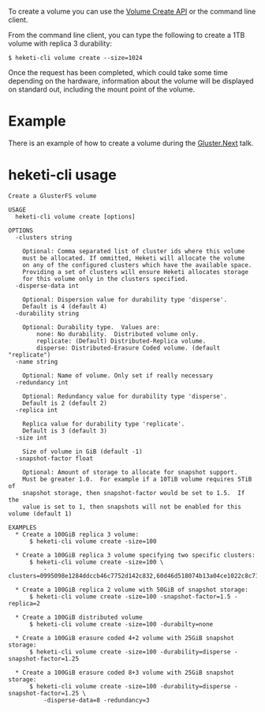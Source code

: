To create a volume you can use the [Volume Create API](../api/api.md#create-a-volume) or the command line client.

From the command line client, you can type the following to create a 1TB volume with replica 3 durability:

```
$ heketi-cli volume create --size=1024
```

Once the request has been completed, which could take some time depending on the hardware, information about the volume will be displayed on standard out, including the mount point of the volume.

# Example
There is an example of how to create a volume during the [Gluster.Next](https://www.youtube.com/watch?v=iBFfHv4bne8&t=2750) talk.

# heketi-cli usage
```
Create a GlusterFS volume

USAGE
  heketi-cli volume create [options]

OPTIONS
  -clusters string
    	
	Optional: Comma separated list of cluster ids where this volume
	must be allocated. If ommitted, Heketi will allocate the volume
	on any of the configured clusters which have the available space.
	Providing a set of clusters will ensure Heketi allocates storage
	for this volume only in the clusters specified.
  -disperse-data int
    	
	Optional: Dispersion value for durability type 'disperse'.
	Default is 4 (default 4)
  -durability string
    	
	Optional: Durability type.  Values are:
		none: No durability.  Distributed volume only.
		replicate: (Default) Distributed-Replica volume.
		disperse: Distributed-Erasure Coded volume. (default "replicate")
  -name string
    	
	Optional: Name of volume. Only set if really necessary
  -redundancy int
    	
	Optional: Redundancy value for durability type 'disperse'.
	Default is 2 (default 2)
  -replica int
    	
	Replica value for durability type 'replicate'.
	Default is 3 (default 3)
  -size int
    	
	Size of volume in GiB (default -1)
  -snapshot-factor float
    	
	Optional: Amount of storage to allocate for snapshot support.
	Must be greater 1.0.  For example if a 10TiB volume requires 5TiB of
	snapshot storage, then snapshot-factor would be set to 1.5.  If the
	value is set to 1, then snapshots will not be enabled for this volume (default 1)

EXAMPLES
  * Create a 100GiB replica 3 volume:
      $ heketi-cli volume create -size=100

  * Create a 100GiB replica 3 volume specifying two specific clusters:
      $ heketi-cli volume create -size=100 \
          -clusters=0995098e1284ddccb46c7752d142c832,60d46d518074b13a04ce1022c8c7193c

  * Create a 100GiB replica 2 volume with 50GiB of snapshot storage:
      $ heketi-cli volume create -size=100 -snapshot-factor=1.5 -replica=2 

  * Create a 100GiB distributed volume
      $ heketi-cli volume create -size=100 -durabilty=none

  * Create a 100GiB erasure coded 4+2 volume with 25GiB snapshot storage:
      $ heketi-cli volume create -size=100 -durability=disperse -snapshot-factor=1.25

  * Create a 100GiB erasure coded 8+3 volume with 25GiB snapshot storage:
      $ heketi-cli volume create -size=100 -durability=disperse -snapshot-factor=1.25 \
          -disperse-data=8 -redundancy=3
```
